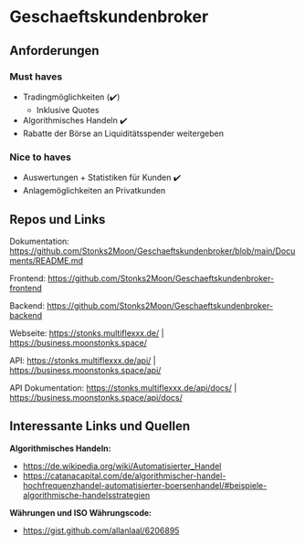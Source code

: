 # Geschaeftskundenbroker

## Anforderungen
### Must haves
- Tradingmöglichkeiten (✔️)
  - Inklusive Quotes
- Algorithmisches Handeln ✔️
- Rabatte der Börse an Liquiditätsspender weitergeben

### Nice to haves
- Auswertungen + Statistiken für Kunden ✔️
- Anlagemöglichkeiten an Privatkunden

## Repos und Links
Dokumentation: https://github.com/Stonks2Moon/Geschaeftskundenbroker/blob/main/Documents/README.md

Frontend: https://github.com/Stonks2Moon/Geschaeftskundenbroker-frontend

Backend: https://github.com/Stonks2Moon/Geschaeftskundenbroker-backend

Webseite: https://stonks.multiflexxx.de/ | https://business.moonstonks.space/ 

API: https://stonks.multiflexxx.de/api/ | https://business.moonstonks.space/api/

API Dokumentation: https://stonks.multiflexxx.de/api/docs/ | https://business.moonstonks.space/api/docs/


## Interessante Links und Quellen
<b>Algorithmisches Handeln:</b>

- https://de.wikipedia.org/wiki/Automatisierter_Handel
- https://catanacapital.com/de/algorithmischer-handel-hochfrequenzhandel-automatisierter-boersenhandel/#beispiele-algorithmische-handelsstrategien

<b>Währungen und ISO Währungscode:</b>
- https://gist.github.com/allanlaal/6206895
